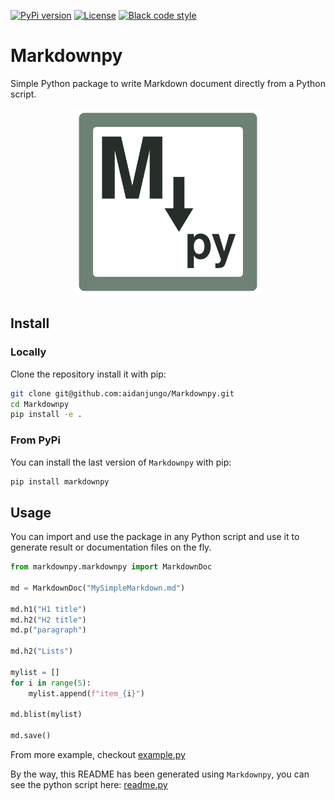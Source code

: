 [![PyPi version](https://img.shields.io/pypi/v/markdownpy.svg)](https://pypi.python.org/pypi/markdownpy)
[![License](https://img.shields.io/badge/license-Apache%202-blue.svg)](https://github.com/aidanjungo/Markdownpy/blob/main/LICENSE)
[![Black code style](https://img.shields.io/badge/code%20style-black-000000.svg)](https://github.com/psf/black)
# Markdownpy

Simple Python package to write Markdown document directly from a Python script.

<div align=center><img src="logo/markdownpy_logo.png" alt="" height=300/></div>

## Install

### Locally

Clone the repository install it with pip:

```bash
git clone git@github.com:aidanjungo/Markdownpy.git
cd Markdownpy
pip install -e .
```

### From PyPi

You can install the last version of `Markdownpy` with pip:

```python
pip install markdownpy
```

## Usage

You can import and use the package in any Python script and use it to generate result or documentation files on the fly.

```python
from markdownpy.markdownpy import MarkdownDoc

md = MarkdownDoc("MySimpleMarkdown.md")

md.h1("H1 title")
md.h2("H2 title")
md.p("paragraph")

md.h2("Lists")

mylist = []
for i in range(5):
    mylist.append(f"item_{i}")

md.blist(mylist)

md.save()

```

From more example, checkout [example.py](examples/example.py)

By the way, this README has been generated using `Markdownpy`, you can see the python script here: [readme.py](examples/readme.py)

